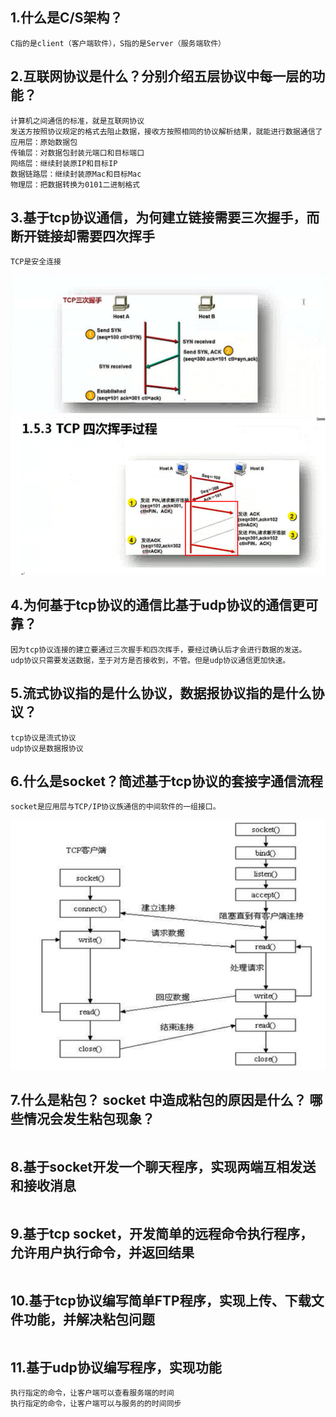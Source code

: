 ## 1.什么是C/S架构？
```
C指的是client（客户端软件），S指的是Server（服务端软件）
```

## 2.互联网协议是什么？分别介绍五层协议中每一层的功能？
```
计算机之间通信的标准，就是互联网协议
发送方按照协议规定的格式去阻止数据，接收方按照相同的协议解析结果，就能进行数据通信了
应用层：原始数据包
传输层：对数据包封装元端口和目标端口
网络层：继续封装原IP和目标IP
数据链路层：继续封装原Mac和目标Mac
物理层：把数据转换为0101二进制格式
```
## 3.基于tcp协议通信，为何建立链接需要三次握手，而断开链接却需要四次挥手
```
TCP是安全连接
```
![](.6.网络socket_images/3e81093c.png)
![](.6.网络socket_images/f2acb499.png)
## 4.为何基于tcp协议的通信比基于udp协议的通信更可靠？
```
因为tcp协议连接的建立要通过三次握手和四次挥手，要经过确认后才会进行数据的发送。
udp协议只需要发送数据，至于对方是否接收到，不管。但是udp协议通信更加快速。
```
## 5.‍流式协议指的是什么协议，数据报协议指的是什么协议？
```
tcp协议是流式协议
udp协议是数据报协议
```
## 6.什么是socket？简述基于tcp协议的套接字通信流程
```
socket是应用层与TCP/IP协议族通信的中间软件的一组接口。
```
![](.6.网络socket_images/fb121eca.png)
## 7.什么是粘包？ socket 中造成粘包的原因是什么？ 哪些情况会发生粘包现象？
```

```
## 8.基于socket开发一个聊天程序，实现两端互相发送和接收消息
```

```
## 9.基于tcp socket，开发简单的远程命令执行程序，允许用户执行命令，并返回结果
```

```
## 10.基于tcp协议编写简单FTP程序，实现上传、下载文件功能，并解决粘包问题
```

```
## 11.基于udp协议编写程序，实现功能
```
执行指定的命令，让客户端可以查看服务端的时间
执行指定的命令，让客户端可以与服务的的时间同步
```
